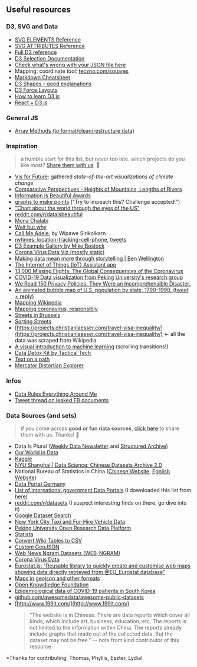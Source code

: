 ## Useful resources


### D3, SVG and Data
- [SVG ELEMENTS Reference](https://developer.mozilla.org/en-US/docs/Web/SVG/Element)
- [SVG ATTRIBUTES Reference](https://developer.mozilla.org/en-US/docs/Web/SVG/Attribute)
- [Full D3 reference](https://github.com/d3/d3/wiki)
- [D3 Selection Documentation](https://github.com/d3/d3-selection)
- [Check what's wrong with your JSON file here](https://jsonlint.com/)
- Mapping: coordinate tool: [teczno.com/squares](http://teczno.com/squares/)
- [Markdown Cheatsheet](https://guides.github.com/features/mastering-markdown/)
- [D3 Shapes - good explanations](https://www.d3indepth.com/shapes/)
- [D3 Force Layouts](https://www.d3indepth.com/force-layout/)
- [How to learn D3.js](https://wattenberger.com/blog/d3)
- [React + D3.js](https://wattenberger.com/blog/react-and-d3)


### General JS
- [Array Methods (to format/clean/restructure data)](https://dev.to/thegamefreak720/how-not-to-be-scared-of-js-array-methods-foreach-map-filter-and-reduce-2c13)

### Inspiration
> a humble start for this list, but never too late. which projects do you like most? [Share them with us](https://forms.gle/uQUfHEB1TCVETpZs7). 🍒

- [Vis for Future](https://uclab.fh-potsdam.de/vff/): gathered *state-of-the-art visualizations of climate change*
- [Comparative Perspectives - Heights of Mountains, Lengths of Rivers](http://bibliodyssey.blogspot.com/2008/10/river-deep-mountain-high.html)
- [Information is Beautiful Awards](https://www.informationisbeautifulawards.com/showcase)
- [graphs to make points](https://twitter.com/karim_douieb/status/1181695687005745153) ("Try to impeach this? Challenge accepted!")
- ["Chart about the world through the eyes of the US"](https://pudding.cool/2018/12/countries/)
- [reddit.com/r/dataisbeautiful](https://www.reddit.com/r/dataisbeautiful/)
- [Mona Chalabi](https://www.instagram.com/monachalabi/)
- [Wait but why](https://waitbutwhy.com/)
- [Call Me Adele.](https://medium.com/@wipaweeeeee/call-me-adele-f37162b6ffe5) by Wipawe Sirikolkarn
- [nytimes: location-tracking-cell-phone](https://www.nytimes.com/interactive/2019/12/19/opinion/location-tracking-cell-phone.html), [tweets](https://twitter.com/stuartathompson/status/1207653794462535680)
- [D3 Example Gallery by Mike Bostock](https://observablehq.com/@d3/gallery)
- [Corona Virus Data Viz (mostly static)](https://multimedia.scmp.com/infographics/news/china/article/3047038/wuhan-virus/index.html?)
- [Making data mean more through storytelling | Ben Wellington](https://www.youtube.com/watch?v=6xsvGYIxJok)
- [The Internet of Things (IoT) Assistant app](https://cylab.cmu.edu/news/2020/02/19-privacy-assistant.html)
- [13,000 Missing Flights: The Global Consequences of the Coronavirus](https://www.nytimes.com/interactive/2020/02/21/business/coronavirus-airline-travel.html)
- [COVID-19 Data visualization from Peking University's research group](http://vis.pku.edu.cn/ncov/home.html)
- [We Read 150 Privacy Policies. They Were an Incomprehensible Disaster.](https://www.nytimes.com/interactive/2019/06/12/opinion/facebook-google-privacy-policies.html)
- [An animated bubble map of U.S. population by state, 1790–1990. (tweet + reply)](https://twitter.com/mbostock/status/1232819317055475717?s=20)
- [Mapping Wikipedia](https://www.theatlantic.com/technology/archive/2020/02/where-wikipedias-editors-are-where-they-arent-and-why/605023/)
- [Mapping coronavirus, responsibly](https://www.esri.com/arcgis-blog/products/product/mapping/mapping-coronavirus-responsibly/)
- [Streets in Brussels](https://twitter.com/karim_douieb/status/1235137396418760705)
- [Sorting Streets](http://fakeisthenewreal.org/street-grids/)
- [https://projects.christianlaesser.com/travel-visa-inequality/](https://projects.christianlaesser.com/travel-visa-inequality/) <- all the data was scraped from Wikipedia
- [A visual introduction to machine learning](http://www.r2d3.us/visual-intro-to-machine-learning-part-1/) (scrolling transitions!)
- [Data Detox Kit by Tactical Tech](https://datadetoxkit.org/en/home)
- [Text on a path](https://blockbuilder.org/ChandrakantThakkarDigiCorp/c0a2df4928505c9d6a6d42daf6466130)
- [Mercator Distortian Explorer](https://thetruesize.com/)

### Infos

- [Data Rules Everything Around Me](http://dream.netizen.org/)
- [Tweet thread on leaked FB documents](https://twitter.com/WolfieChristl/status/1193990979721793537?s=20)

### Data Sources (and sets)
> if you come across **good or fun data sources**, [click here](https://forms.gle/66oLcntJBgvC3sQaA) to share them with us. Thanks! 🐙


- Data Is Plural ([Weekly Data Newsletter](https://tinyletter.com/data-is-plural) and [Structured Archive](https://docs.google.com/spreadsheets/d/1wZhPLMCHKJvwOkP4juclhjFgqIY8fQFMemwKL2c64vk/edit#gid=0))
- [Our World in Data](https://ourworldindata.org)
- [Kaggle](https://www.kaggle.com/datasets)
- [NYU Shanghai | Data Science: Chinese Datasets Archive 2.0](https://datascience.shanghai.nyu.edu/datasets)
- National Bureau of Statistics in China ([Chinese Website](http://data.stats.gov.cn/easyquery.htm), [Egnlish Website](http://data.stats.gov.cn/english/))
- [Data Portal Germany](https://www.govdata.de/)
- [List of international government Data Portals](gov-data-portals) (I downloaded this list from [here](https://www.data.gov/open-gov/))
- [reddit.com/r/datasets](https://www.reddit.com/r/datasets/) (I suspect interesting finds on there, go dive into it)
- [Google Dataset Search](https://toolbox.google.com/datasetsearch)
- [New York City Taxi and For-Hire Vehicle Data](https://github.com/toddwschneider/nyc-taxi-data)
- [Peking University Open Research Data Platform](https://opendata.pku.edu.cn/)
- [Statista](https://www.statista.com/)
- [Convert Wiki Tables to CSV](https://wikitable2csv.ggor.de/)
- [Custom GeoJSON](https://geojson-maps.ash.ms/)
- [Web News Ngram Datasets (WEB-NGRAM)](https://blog.gdeltproject.org/announcing-the-web-news-ngram-datasets-web-ngram/)
- [Corona Virus Data](https://www.kaggle.com/sudalairajkumar/novel-corona-virus-2019-dataset)
- [Eurostat.js: "Reusable library to quickly create and customise web maps showing data directly retrieved from @EU_Eurostat database"](https://github.com/eurostat/eurostat.js)
- [Maps in geojson and other formats](https://geo.nyu.edu)
- [Open Knowdledge Foundation](https://okfn.org/network/)
- [Epidemiological data of COVID-19 patients in South Korea](https://www.kaggle.com/kimjihoo/coronavirusdataset)
- [github.com/awesomedata/awesome-public-datasets](https://github.com/awesomedata/awesome-public-datasets)
- [http://www.199it.com/](http://www.199it.com/)
  >"The website is in Chinese. There are data reports which cover all kinds, which include art, business, education, etc. The reports is not limited to the information within China. The reports already include graphs that made out of the collected data. But the dataset may not be free." -- note from kind contributor of this resource


\*Thanks for contributing, Thomas, Phyllis, Eszter, Lydia!
